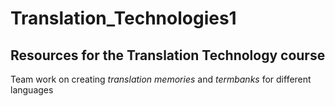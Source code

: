 # Translation_Technologies1
## Resources for the Translation Technology course

Team work on creating *translation memories* and *termbanks* for different languages
